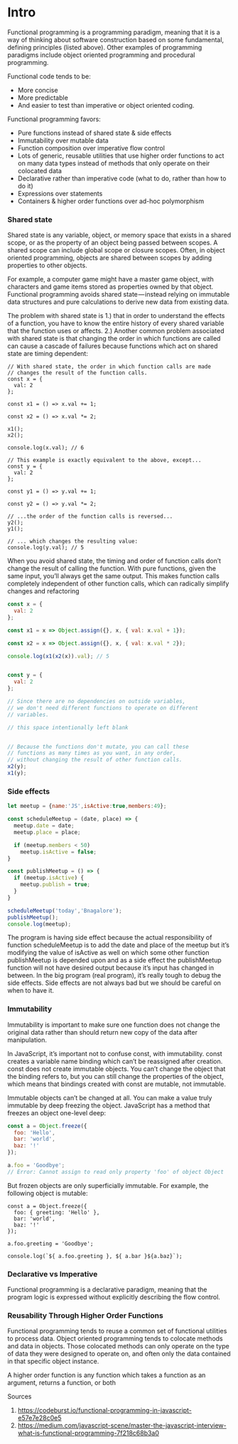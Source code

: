 # Intro
Functional programming is a programming paradigm, meaning that it is a way of thinking about software construction based on some fundamental, defining principles (listed above). Other examples of programming paradigms include object oriented programming and procedural programming.

Functional code tends to be:
- More concise
- More predictable
- And easier to test than imperative or object oriented coding.

Functional programming favors:
- Pure functions instead of shared state & side effects
- Immutability over mutable data
- Function composition over imperative flow control
- Lots of generic, reusable utilities that use higher order functions to act on many data types instead of methods that only operate on their colocated data
- Declarative rather than imperative code (what to do, rather than how to do it)
- Expressions over statements
- Containers & higher order functions over ad-hoc polymorphism

### Shared state
Shared state is any variable, object, or memory space that exists in a shared scope, or as the property of an object being passed between scopes. A shared scope can include global scope or closure scopes. Often, in object oriented programming, objects are shared between scopes by adding properties to other objects.

For example, a computer game might have a master game object, with characters and game items stored as properties owned by that object. Functional programming avoids shared state — instead relying on immutable data structures and pure calculations to derive new data from existing data. 

The problem with shared state is 1.) that in order to understand the effects of a function, you have to know the entire history of every shared variable that the function uses or affects. 2.) Another common problem associated with shared state is that changing the order in which functions are called can cause a cascade of failures because functions which act on shared state are timing dependent:

```javscript
// With shared state, the order in which function calls are made
// changes the result of the function calls.
const x = {
  val: 2
};

const x1 = () => x.val += 1;

const x2 = () => x.val *= 2;

x1();
x2();

console.log(x.val); // 6

// This example is exactly equivalent to the above, except...
const y = {
  val: 2
};

const y1 = () => y.val += 1;

const y2 = () => y.val *= 2;

// ...the order of the function calls is reversed...
y2();
y1();

// ... which changes the resulting value:
console.log(y.val); // 5
```

When you avoid shared state, the timing and order of function calls don’t change the result of calling the function. With pure functions, given the same input, you’ll always get the same output. This makes function calls completely independent of other function calls, which can radically simplify changes and refactoring
```javascript
const x = {
  val: 2
};

const x1 = x => Object.assign({}, x, { val: x.val + 1});

const x2 = x => Object.assign({}, x, { val: x.val * 2});

console.log(x1(x2(x)).val); // 5


const y = {
  val: 2
};

// Since there are no dependencies on outside variables,
// we don't need different functions to operate on different
// variables.

// this space intentionally left blank


// Because the functions don't mutate, you can call these
// functions as many times as you want, in any order, 
// without changing the result of other function calls.
x2(y);
x1(y);
```

### Side effects
```javascript
let meetup = {name:'JS',isActive:true,members:49};

const scheduleMeetup = (date, place) => {
  meetup.date = date;
  meetup.place = place;

  if (meetup.members < 50)
    meetup.isActive = false;
}

const publishMeetup = () => {
  if (meetup.isActive) {
    meetup.publish = true;
  }
}

scheduleMeetup('today','Bnagalore');
publishMeetup();
console.log(meetup);
```

The program is having side effect because the actual responsibility of function scheduleMeetup is to add the date and place of the meetup but it’s modifying the value of isActive as well on which some other function publishMeetup is depended upon and as a side effect the publishMeetup function will not have desired output because it’s input has changed in between. In the big program (real program), it’s really tough to debug the side effects. Side effects are not always bad but we should be careful on when to have it.

### Immutability
Immutability is important to make sure one function does not change the original data rather than should return new copy of the data after manipulation. 

In JavaScript, it’s important not to confuse const, with immutability. const creates a variable name binding which can’t be reassigned after creation. const does not create immutable objects. You can’t change the object that the binding refers to, but you can still change the properties of the object, which means that bindings created with const are mutable, not immutable.

Immutable objects can’t be changed at all. You can make a value truly immutable by deep freezing the object. JavaScript has a method that freezes an object one-level deep:
```javascript
const a = Object.freeze({
  foo: 'Hello',
  bar: 'world',
  baz: '!'
});

a.foo = 'Goodbye';
// Error: Cannot assign to read only property 'foo' of object Object
```

But frozen objects are only superficially immutable. For example, the following object is mutable:
```
const a = Object.freeze({
  foo: { greeting: 'Hello' },
  bar: 'world',
  baz: '!'
});

a.foo.greeting = 'Goodbye';

console.log(`${ a.foo.greeting }, ${ a.bar }${a.baz}`);
```

###  Declarative vs Imperative
Functional programming is a declarative paradigm, meaning that the program logic is expressed without explicitly describing the flow control.

### Reusability Through Higher Order Functions
Functional programming tends to reuse a common set of functional utilities to process data. Object oriented programming tends to colocate methods and data in objects. Those colocated methods can only operate on the type of data they were designed to operate on, and often only the data contained in that specific object instance.

A higher order function is any function which takes a function as an argument, returns a function, or both



Sources
1. https://codeburst.io/functional-programming-in-javascript-e57e7e28c0e5
2. https://medium.com/javascript-scene/master-the-javascript-interview-what-is-functional-programming-7f218c68b3a0

